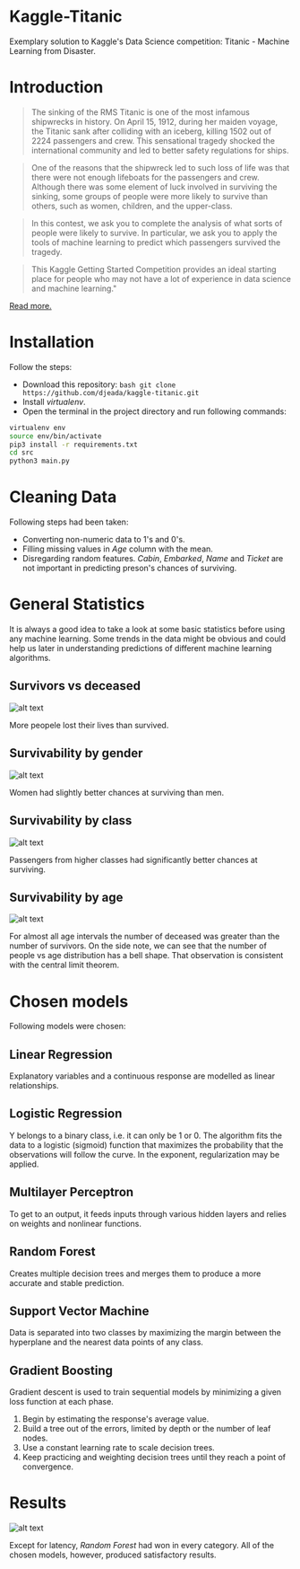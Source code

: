 # Kaggle-Titanic
Exemplary solution to Kaggle's Data Science competition: Titanic - Machine Learning from Disaster.

<h1>Introduction</h1>

> The sinking of the RMS Titanic is one of the most infamous shipwrecks in history. On April 15, 1912, during her maiden voyage, the Titanic sank after colliding with an iceberg, killing 1502 out of 2224 passengers and crew. This sensational tragedy shocked the international community and led to better safety regulations for ships.

> One of the reasons that the shipwreck led to such loss of life was that there were not enough lifeboats for the passengers and crew. Although there was some element of luck involved in surviving the sinking, some groups of people were more likely to survive than others, such as women, children, and the upper-class.

> In this contest, we ask you to complete the analysis of what sorts of people were likely to survive. In particular, we ask you to apply the tools of machine learning to predict which passengers survived the tragedy.

> This Kaggle Getting Started Competition provides an ideal starting place for people who may not have a lot of experience in data science and machine learning."

<a href="https://www.kaggle.com/c/titanic">Read more.</a>

<h1>Installation</h1>

Follow the steps:

- Download this repository: ```bash git clone https://github.com/djeada/kaggle-titanic.git```
- Install <i>virtualenv</i>.
- Open the terminal in the project directory and run following commands:

```bash
virtualenv env
source env/bin/activate
pip3 install -r requirements.txt
cd src
python3 main.py
```
<h1>Cleaning Data</h1>

Following steps had been taken:

- Converting non-numeric data to 1's and 0's.
- Filling missing values in <i>Age</i> column with the mean.
- Disregarding random features. <i>Cabin</i>, <i>Embarked</i>, <i>Name</i> and <i>Ticket</i> are not important in predicting preson's chances of surviving.

<h1>General Statistics</h1>
It is always a good idea to take a look at some basic statistics before using any machine learning. Some trends in the data might be obvious and could help us later in understanding predictions of different machine learning algorithms.

<h2>Survivors vs deceased</h2>

![alt text](https://github.com/djeada/kaggle-titanic/blob/main/resources/survivors_vs_deceased.png)

More peopele lost their lives than survived.

<h2>Survivability by gender</h2>

![alt text](https://github.com/djeada/kaggle-titanic/blob/main/resources/survivability_by_gender.png)

Women had slightly better chances at surviving than men.

<h2>Survivability by class</h2>

![alt text](https://github.com/djeada/kaggle-titanic/blob/main/resources/survivability_by_class.png)

Passengers from higher classes had significantly better chances at surviving.

<h2>Survivability by age</h2>

![alt text](https://github.com/djeada/kaggle-titanic/blob/main/resources/survivability_by_age.png)

For almost all age intervals the number of deceased was greater than the number of survivors. On the side note, we can see that the number of people vs age distribution has a bell shape. That observation is consistent with the central limit theorem.

<h1>Chosen models</h1>

Following models were chosen:

<h2> Linear Regression </h2>

Explanatory variables and a continuous response are modelled as linear relationships.

<h2> Logistic Regression </h2>

Y belongs to a binary class, i.e. it can only be 1 or 0. The algorithm fits the data to a logistic (sigmoid) function that maximizes the probability that the observations will follow the curve. In the exponent, regularization may be applied.

<h2> Multilayer Perceptron </h2>

To get to an output, it feeds inputs through various hidden layers and relies on weights and nonlinear functions.

<h2> Random Forest </h2>

Creates multiple decision trees and merges them to produce a more accurate and stable prediction.

<h2> Support Vector Machine </h2>

Data is separated into two classes by maximizing the margin between the hyperplane and the nearest data points of any class.

<h2> Gradient Boosting </h2>
Gradient descent is used to train sequential models by minimizing a given loss function at each phase.

1. Begin by estimating the response's average value. 
1. Build a tree out of the errors, limited by depth or the number of leaf nodes. 
1. Use a constant learning rate to scale decision trees. 
1. Keep practicing and weighting decision trees until they reach a point of convergence.

<h1>Results</h1>

![alt text](https://github.com/djeada/kaggle-titanic/blob/main/resources/model_comparison.png)

Except for latency, <i>Random Forest</i> had won in every category. All of the chosen models, however, produced satisfactory results.
